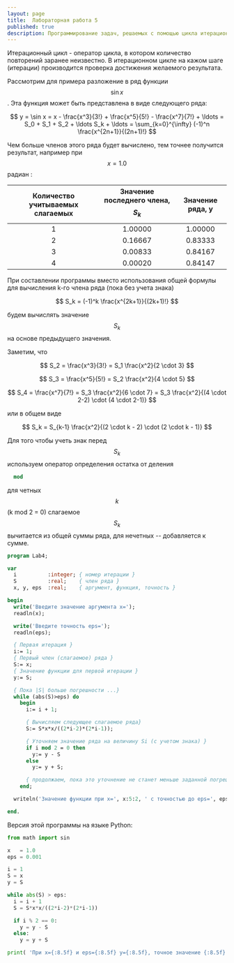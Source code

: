 ```yaml
---
layout: page
title:  Лабораторная работа 5
published: true
description: Программирование задач, решаемых с помощью цикла итерационного цикла
---
```


Итерационный цикл - оператор цикла, в котором количество повторений заранее неизвестно. В итерационном цикле на кажом шаге (итерации) производится проверка достижения желаемого результата.

Рассмотрим для примера разложение в ряд функции $$\sin x$$. Эта функция может быть представлена в виде следующего ряда:

$$
  y = \sin x = x - \frac{x^3}{3!} + \frac{x^5}{5!} - \frac{x^7}{7!} + \ldots = S_0 + S_1 + S_2 + \ldots S_k + \ldots = \sum_{k=0}^{\infty} (-1)^n \frac{x^{2n+1}}{(2n+1)!}
$$

Чем больше членов этого ряда будет вычислено, тем точнее получится результат, например при $$x = 1.0$$ радиан :

|Количество учитываемых слагаемых | Значение последнего члена, $$S_k$$ | Значение ряда, y |
|:-------------------------------:|:----------------------------------:|:----------------:|
|1                                | 1.00000                            | 1.00000          |
|2                                | 0.16667                            | 0.83333          |
|3                                | 0.00833                            | 0.84167          |
|4                                | 0.00020                            | 0.84147          |

При составлении программы вместо использования общей формулы для вычисления k-го члена ряда (пока без учета знака)

$$
  S_k = (-1)^k \frac{x^{2k+1}}{(2k+1)!}
$$

будем вычислять значение $$S_k$$ на основе предыдущего значения.

Заметим, что

$$
  S_2 = \frac{x^3}{3!} = S_1 \frac{x^2}{2 \cdot 3}
$$

$$
  S_3 = \frac{x^5}{5!} = S_2 \frac{x^2}{4 \cdot 5}
$$

$$
  S_4 = \frac{x^7}{7!} = S_3 \frac{x^2}{6 \cdot 7} =  S_3 \frac{x^2}{(4 \cdot 2-2) \cdot (4 \cdot 2-1)}
$$

или в общем виде

$$
  S_k = S_{k-1} \frac{x^2}{(2 \cdot k - 2) \cdot (2 \cdot k - 1)}
$$

Для того чтобы учеть знак перед $$S_k$$ используем оператор определения остатка от деления

~~~pascal
  mod
~~~

для четных $$k$$ (k mod 2 = 0) слагаемое $$S_k$$ вычитается из общей суммы ряда, для нечетных -- добавляется к сумме.

~~~pascal
program Lab4;

var
  i          :integer; { номер итерации }
  S          :real;    { член ряда }
  x, y, eps  :real;    { аргумент, функция, точность }

begin
  write('Введите значение аргумента x=');
  readln(x);

  write('Введите точность eps=');
  readln(eps);

  { Первая итерация }
  i:= 1;  
  { Первый член (слагаемое) ряда }
  S:= x;  
  { Значение функции для первой итерации }
  y:= S;

  { Пока |S| больше погрешности ...}
  while (abs(S)>eps) do
    begin
      i:= i + 1;

      { Вычисляем следующее слагаемое ряда}
      S:= S*x*x/((2*i-2)*(2*i-1));

      { Уточняем значение ряда на величину Si (с учетом знака) }
      if i mod 2 = 0 then
        y:= y - S
      else
        y:= y + S;        

      { продолжаем, пока это уточнение не станет меньше заданной погрешности }      
    end;

  writeln('Значение функции при x=', x:5:2, ' с точностью до eps=', eps:4:3, ': y=', y:5:3);

end.
~~~

Версия этой программы на языке Python:

~~~python
from math import sin

x   = 1.0
eps = 0.001

i = 1
S = x
y = S

while abs(S) > eps:
  i = i + 1
  S = S*x*x/((2*i-2)*(2*i-1))  

  if i % 2 == 0:
    y = y - S
  else:
    y = y + S   

print( 'При x={:8.5f} и eps={:8.5f} y={:8.5f}, точное значение {:8.5f}'.format(x, eps, y, sin(x)) )
~~~
